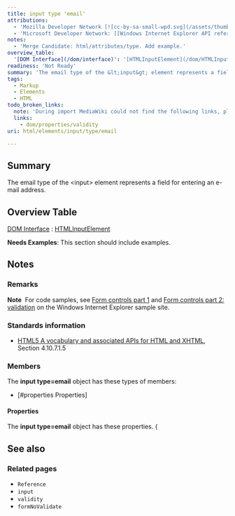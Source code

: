 ```yaml
---
title: input type 'email'
attributions:
  - 'Mozilla Developer Network [![cc-by-sa-small-wpd.svg](/assets/thumb/8/8c/cc-by-sa-small-wpd.svg/120px-cc-by-sa-small-wpd.svg.png)](http://creativecommons.org/licenses/by-sa/3.0/us/): [\<input\> HTML Article](https://developer.mozilla.org/en-US/docs/HTML/Element/Input)'
  - 'Microsoft Developer Network: [[Windows Internet Explorer API reference](http://msdn.microsoft.com/en-us/library/ie/hh828809%28v=vs.85%29.aspx) Article]'
notes:
  - 'Merge Candidate: html/attributes/type. Add example.'
overview_table:
  '[DOM Interface](/dom/interface)': '[HTMLInputElement](/dom/HTMLInputElement)'
readiness: 'Not Ready'
summary: 'The email type of the &lt;input&gt; element represents a field for entering an e-mail address.'
tags:
  - Markup
  - Elements
  - HTML
todo_broken_links:
  note: 'During import MediaWiki could not find the following links, please fix and adjust this list.'
  links:
    - dom/properties/validity
uri: html/elements/input/type/email

---
```

## Summary

The email type of the &lt;input&gt; element represents a field for entering an e-mail address.

## Overview Table

[DOM Interface](/dom/interface)
:   [HTMLInputElement](/dom/HTMLInputElement)

**Needs Examples**: This section should include examples.

## Notes

### Remarks

**Note**  For code samples, see [Form controls part 1](http://go.microsoft.com/fwlink/p/?LinkID=251128) and [Form controls part 2: validation](http://go.microsoft.com/fwlink/p/?LinkID=251131) on the Windows Internet Explorer sample site.

### Standards information

-   [HTML5 A vocabulary and associated APIs for HTML and XHTML](http://go.microsoft.com/fwlink/p/?linkid=221374), Section 4.10.7.1.5

### Members

The **input type=email** object has these types of members:

-   [\#properties Properties]

#### Properties

The **input type=email** object has these properties. {

## See also

### Related pages

-   `Reference`
-   `input`
-   `validity`
-   `formNoValidate`
